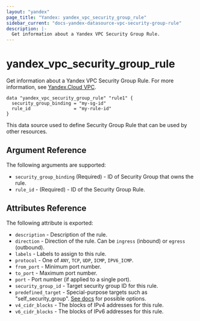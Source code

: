 ```yaml
---
layout: "yandex"
page_title: "Yandex: yandex_vpc_security_group_rule"
sidebar_current: "docs-yandex-datasource-vpc-security-group-rule"
description: |-
  Get information about a Yandex VPC Security Group Rule.
---
```


# yandex\_vpc\_security\_group\_rule

Get information about a Yandex VPC Security Group Rule. For more information, see
[Yandex.Cloud VPC](https://cloud.yandex.ru/docs/vpc/concepts/security-groups).

```hcl
data "yandex_vpc_security_group_rule" "rule1" {
  security_group_binding = "my-sg-id"
  rule_id                = "my-rule-id"
}
```

This data source used to define Security Group Rule that can be used by other resources.

## Argument Reference

The following arguments are supported:

* `security_group_binding` (Required) - ID of Security Group that owns the rule.
* `rule_id` - (Required) - ID of the Security Group Rule.

## Attributes Reference

The following attribute is exported:
* `description` - Description of the rule.
* `direction` - Direction of the rule. Can be `ingress` (inbound) or `egress` (outbound).
* `labels` - Labels to assign to this rule.
* `protocol` - One of `ANY`, `TCP`, `UDP`, `ICMP`, `IPV6_ICMP`.
* `from_port` - Minimum port number.
* `to_port` - Maximum port number.
* `port` - Port number (if applied to a single port).
* `security_group_id` - Target security group ID for this rule.
* `predefined_target` - Special-purpose targets such as "self_security_group". [See docs](https://cloud.yandex.ru/docs/vpc/concepts/security-groups) for possible options.
* `v4_cidr_blocks` - The blocks of  IPv4 addresses for this rule.
* `v6_cidr_blocks` - The blocks of  IPv6 addresses for this rule.
